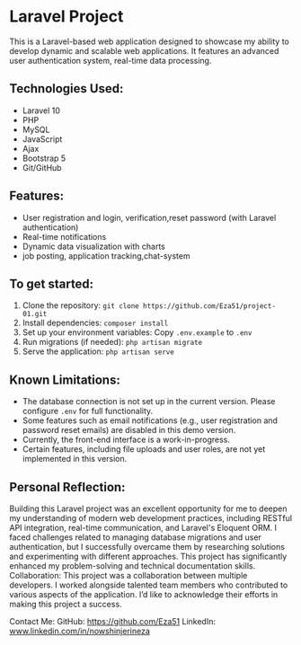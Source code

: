 # Laravel Project

This is a Laravel-based web application designed to showcase my ability to develop dynamic and scalable web applications. It features an advanced user authentication system, real-time data processing.

## Technologies Used:
- Laravel 10
- PHP 
- MySQL
- JavaScript 
- Ajax
- Bootstrap 5
- Git/GitHub


## Features:
- User registration and login, verification,reset password (with Laravel authentication)
- Real-time notifications 
- Dynamic data visualization with charts
- job posting, application tracking,chat-system 


## To get started:
1. Clone the repository: `git clone https://github.com/Eza51/project-01.git`
2. Install dependencies: `composer install`
3. Set up your environment variables: Copy `.env.example` to `.env`
4. Run migrations (if needed): `php artisan migrate`
5. Serve the application: `php artisan serve`

## Known Limitations:
- The database connection is not set up in the current version. Please configure `.env` for full functionality.
- Some features such as email notifications (e.g., user registration and password reset emails) are disabled 
  in this demo version.
- Currently, the front-end interface is a work-in-progress.
- Certain features, including file uploads and user roles, are not yet implemented in this version.

## Personal Reflection:
Building this Laravel project was an excellent opportunity for me to deepen my understanding of modern web development practices, including RESTful API integration, real-time communication, and Laravel's Eloquent ORM. I faced challenges related to managing database migrations and user authentication, but I successfully overcame them by researching solutions and experimenting with different approaches. This project has significantly enhanced my problem-solving and technical documentation skills.
Collaboration:
This project was a collaboration between multiple developers. I worked alongside talented team members who contributed to various aspects of the application. I’d like to acknowledge their efforts in making this project a success.

Contact Me:
GitHub: https://github.com/Eza51
LinkedIn: www.linkedin.com/in/nowshinjerineza
